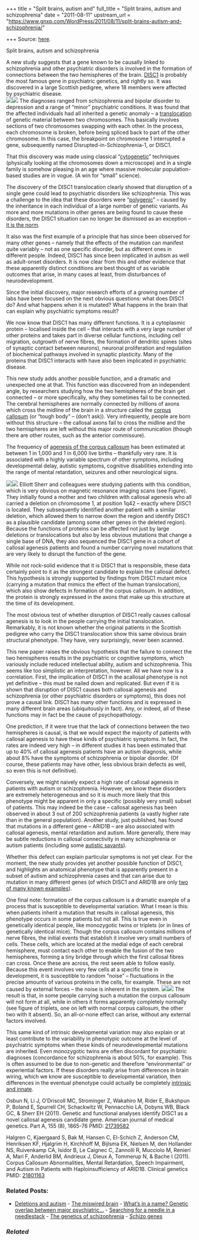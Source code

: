 +++
title = "Split brains, autism and"
full_title = "Split brains, autism and schizophrenia"
date = "2011-08-11"
upstream_url = "https://www.gnxp.com/WordPress/2011/08/11/split-brains-autism-and-schizophrenia/"

+++
Source: [here](https://www.gnxp.com/WordPress/2011/08/11/split-brains-autism-and-schizophrenia/).

Split brains, autism and schizophrenia

A new study suggests that a gene known to be causally linked to schizophrenia and other psychiatric disorders is involved in the formation of connections between the two hemispheres of the brain. [DISC1](https://en.wikipedia.org/wiki/DISC1) is probably the most famous gene in psychiatric genetics, and rightly so. It was discovered in a large Scottish pedigree, where 18 members were affected by psychiatric disease.  
[![](https://i0.wp.com/1.bp.blogspot.com/-6g1oAQ0yNEc/TkOOzheVFWI/AAAAAAAAAMc/kxnkk_9UYI4/s320/DISC1%2Bpedigree.jpg?w=640)![](https://i0.wp.com/1.bp.blogspot.com/-6g1oAQ0yNEc/TkOOzheVFWI/AAAAAAAAAMc/kxnkk_9UYI4/s320/DISC1%2Bpedigree.jpg?w=640)](https://i0.wp.com/1.bp.blogspot.com/-6g1oAQ0yNEc/TkOOzheVFWI/AAAAAAAAAMc/kxnkk_9UYI4/s1600/DISC1%2Bpedigree.jpg) The diagnoses ranged from schizophrenia and bipolar disorder to depression and a range of “minor” psychiatric conditions. It was found that the affected individuals had all inherited a genetic anomaly – a [translocation](https://en.wikipedia.org/wiki/Chromosomal_translocation) of genetic material between two chromosomes. This basically involves sections of two chromosomes swapping with each other. In the process, each chromosome is broken, before being spliced back to part of the other chromosome. In this case, the breakpoint on chromosome 1 interrupted a gene, subsequently named Disrupted-in-Schizophrenia-1, or DISC1.

That this discovery was made using classical “[cytogenetic](https://en.wikipedia.org/wiki/Cytogenetics)” techniques (physically looking at the chromosomes down a microscope) and in a single family is somehow pleasing in an age where massive molecular population-based studies are in vogue. (A win for “small” science).

The discovery of the DISC1 translocation clearly showed that disruption of a single gene could lead to psychiatric disorders like schizophrenia. This was a challenge to the idea that these disorders were “[polygenic](https://en.wikipedia.org/wiki/Quantitative_trait_locus)” – caused by the inheritance in each individual of a large number of genetic variants. As more and more mutations in other genes are being found to cause these disorders, the DISC1 situation can no longer be dismissed as an exception – [it is the norm](https://wiringthebrain.blogspot.com/2011/08/welcome-to-your-genome.html).

It also was the first example of a principle that has since been observed for many other genes – namely that the effects of the mutation can manifest quite variably – not as one specific disorder, but as different ones in different people. Indeed, DISC1 has since been implicated in autism as well as adult-onset disorders. It is now clear from this and other evidence that these apparently distinct conditions are best thought of as variable outcomes that arise, in many cases at least, from disturbances of neurodevelopment.

Since the initial discovery, major research efforts of a growing number of labs have been focused on the next obvious questions: what does DISC1 do? And what happens when it is mutated? What happens in the brain that can explain why psychiatric symptoms result?

We now know that DISC1 has many different functions. It is a cytoplasmic protein – localised inside the cell – that interacts with a very large number of other proteins and takes part in diverse cellular functions, including cell migration, outgrowth of nerve fibres, the formation of dendritic spines (sites of synaptic contact between neurons), neuronal proliferation and regulation of biochemical pathways involved in synaptic plasticity. Many of the proteins that DISC1 interacts with have also been implicated in psychiatric disease.

This new study adds another possible function, and a dramatic and unexpected one at that. This function was discovered from an independent angle, by researchers studying how the two hemispheres of the brain get connected – or more specifically, why they sometimes fail to be connected. The cerebral hemispheres are normally connected by millions of axons which cross the midline of the brain in a structure called the [corpus callosum](https://en.wikipedia.org/wiki/Corpus_callosum) (or “tough body” – (don’t ask)). Very infrequently, people are born without this structure – the callosal axons fail to cross the midline and the two hemispheres are left without this major route of communication (though there are other routes, such as the anterior commissure).

The frequency of [agenesis of the corpus callosum](https://en.wikipedia.org/wiki/Agenesis_of_the_corpus_callosum) has been estimated at between 1 in 1,000 and 1 in 6,000 live births – thankfully very rare. It is associated with a highly variable spectrum of other symptoms, including developmental delay, autistic symptoms, cognitive disabilities extending into the range of mental retardation, seizures and other neurological signs.

[![](https://i0.wp.com/4.bp.blogspot.com/-Isoa8iI5OEs/TkOO-GkW3mI/AAAAAAAAAMk/vrC-PYCXxwM/s320/AgCC.jpg?w=640)![](https://i0.wp.com/4.bp.blogspot.com/-Isoa8iI5OEs/TkOO-GkW3mI/AAAAAAAAAMk/vrC-PYCXxwM/s320/AgCC.jpg?w=640)](https://i0.wp.com/4.bp.blogspot.com/-Isoa8iI5OEs/TkOO-GkW3mI/AAAAAAAAAMk/vrC-PYCXxwM/s1600/AgCC.jpg) Elliott Sherr and colleagues were studying patients with this condition, which is very obvious on magnetic resonance imaging scans (see Figure). They initially found a mother and two children with callosal agenesis who all carried a deletion on chromosome 1, at position 1q42 – exactly where DISC1 is located. They subsequently identified another patient with a similar deletion, which allowed them to narrow down the region and identify DISC1 as a plausible candidate (among some other genes in the deleted region). Because the functions of proteins can be affected not just by large deletions or translocations but also by less obvious mutations that change a single base of DNA, they also sequenced the DISC1 gene in a cohort of callosal agenesis patients and found a number carrying novel mutations that are very likely to disrupt the function of the gene.

While not rock-solid evidence that it is DISC1 that is responsible, these data certainly point to it as the strongest candidate to explain the callosal defect. This hypothesis is strongly supported by findings from DISC1 mutant mice (carrying a mutation that mimics the effect of the human translocation), which also show defects in formation of the corpus callosum. In addition, the protein is strongly expressed in the axons that make up this structure at the time of its development.

The most obvious test of whether disruption of DISC1 really causes callosal agenesis is to look in the people carrying the initial translocation. Remarkably, it is not known whether the original patients in the Scottish pedigree who carry the DISC1 translocation show this same obvious brain structural phenotype. They have, very surprisingly, never been scanned.

This new paper raises the obvious hypothesis that the failure to connect the two hemispheres results in the psychiatric or cognitive symptoms, which variously include reduced intellectual ability, autism and schizophrenia. This seems like too simplistic an interpretation, however. All we have now is a correlation. First, the implication of DISC1 in the acallosal phenotype is not yet definitive – this must be nailed down and replicated. But even if it is shown that disruption of DISC1 causes both callosal agenesis and schizophrenia (or other psychiatric disorders or symptoms), this does not prove a causal link. DISC1 has many other functions and is expressed in many different brain areas (ubiquitously in fact). Any, or indeed, all of these functions may in fact be the cause of psychopathology.

One prediction, if it were true that the lack of connections between the two hemispheres is causal, is that we would expect the majority of patients with callosal agenesis to have these kinds of psychiatric symptoms. In fact, the rates are indeed very high – in different studies it has been estimated that up to 40% of callosal agenesis patients have an autism diagnosis, while about 8% have the symptoms of schizophrenia or bipolar disorder. (Of course, these patients may have other, less obvious brain defects as well, so even this is not definitive).

Conversely, we might naively expect a high rate of callosal agenesis in patients with autism or schizophrenia. However, we know these disorders are extremely heterogeneous and so it is much more likely that this phenotype might be apparent in only a specific (possibly very small) subset of patients. This may indeed be the case – callosal agenesis has been observed in about 3 out of 200 schizophrenia patients (a vastly higher rate than in the general population). Another study, just published, has found that mutations in a different gene – ARID1B – are also associated with callosal agenesis, mental retardation and autism. More generally, there may be subtle reductions in callosal connectivity in many schizophrenia or autism patients (including some [autistic savants](https://wiringthebrain.blogspot.com/2011/06/synaesthesia-and-savantism.html)).

Whether this defect can explain particular symptoms is not yet clear. For the moment, the new study provides yet another possible function of DISC1, and highlights an anatomical phenotype that is apparently present in a subset of autism and schizophrenia cases and that can arise due to mutation in many different genes (of which DISC1 and ARID1B are only [two of many known examples](https://wiringthebrain.blogspot.com/2010/05/connecting-left-and-right.html)).

One final note: formation of the corpus callosum is a dramatic example of a process that is susceptible to developmental variation. What I mean is this: when patients inherit a mutation that results in callosal agenesis, this phenotype occurs in some patients but not all. This is true even in genetically identical people, like monozygotic twins or triplets (or in lines of genetically identical mice). Though the corpus callosum contains millions of nerve fibres, the initial events that establish it involve very small numbers of cells. These cells, which are located at the medial edge of each cerebral hemisphere, must contact each other to enable the fusion of the two hemispheres, forming a tiny bridge through which the first callosal fibres can cross. Once these are across, the rest seem able to follow easily. Because this event involves very few cells at a specific time in development, it is susceptible to random “noise” – fluctuations in the precise amounts of various proteins in the cells, for example. These are not caused by external forces – the noise is inherent in the system. [![](https://i0.wp.com/1.bp.blogspot.com/-cje9I7a-_lo/TkOPIsWliNI/AAAAAAAAAMs/ZvisMBtI0d0/s320/Triplets-acallosal.jpg?w=640)![](https://i0.wp.com/1.bp.blogspot.com/-cje9I7a-_lo/TkOPIsWliNI/AAAAAAAAAMs/ZvisMBtI0d0/s320/Triplets-acallosal.jpg?w=640)](https://i0.wp.com/1.bp.blogspot.com/-cje9I7a-_lo/TkOPIsWliNI/AAAAAAAAAMs/ZvisMBtI0d0/s1600/Triplets-acallosal.jpg) The result is that, in some people carrying such a mutation the corpus callosum will not form at all, while in others it forms apparently completely normally (see figure of triplets, one on left with normal corpus callosum, the other two with it absent). So, an all-or-none effect can arise, without any external factors involved.

This same kind of intrinsic developmental variation may also explain or at least contribute to the variability in phenotypic outcome at the level of psychiatric symptoms when these kinds of neurodevelopmental mutations are inherited. Even monozygotic twins are often discordant for psychiatric diagnoses (concordance for schizophrenia is about 50%, for example). This is often assumed to be due to non-genetic and therefore “environmental” or experiential factors. If these disorders really arise from differences in brain wiring, which we know are susceptible to developmental variation, then differences in the eventual phenotype could actually be completely [intrinsic and innate](https://wiringthebrain.blogspot.com/2009/06/nature-nurture-and-noise.html).

Osbun N, Li J, O’Driscoll MC, Strominger Z, Wakahiro M, Rider E, Bukshpun P, Boland E, Spurrell CH, Schackwitz W, Pennacchio LA, Dobyns WB, Black GC, & Sherr EH (2011). Genetic and functional analyses identify DISC1 as a novel callosal agenesis candidate gene. American journal of medical genetics. Part A, 155 (8), 1865-76 PMID: [21739582](http://www.ncbi.nlm.nih.gov/pubmed/21739582)

Halgren C, Kjaergaard S, Bak M, Hansen C, El-Schich Z, Anderson CM, Henriksen KF, Hjalgrim H, Kirchhoff M, Bijlsma EK, Nielsen M, den Hollander NS, Ruivenkamp CA, Isidor B, Le Caignec C, Zannolli R, Mucciolo M, Renieri A, Mari F, Anderlid BM, Andrieux J, Dieux A, Tommerup N, & Bache I (2011). Corpus Callosum Abnormalities, Mental Retardation, Speech Impairment, and Autism in Patients with Haploinsufficiency of ARID1B. Clinical genetics PMID: [21801163](http://www.ncbi.nlm.nih.gov/pubmed/21801163)

### Related Posts:

- [Deletions and
  autism](https://www.gnxp.com/WordPress/2008/02/13/deletions-and-autism/) - [The miswired
  brain](https://www.gnxp.com/WordPress/2011/05/14/the-miswired-brain/) - [What’s in a name? Genetic overlap between major
  psychiatric…](https://www.gnxp.com/WordPress/2010/05/26/whats-in-a-name-genetic-overlap-between-major-psychiatric-disorders/) - [Searching for a needle in a
  needlestack](https://www.gnxp.com/WordPress/2010/10/24/searching-for-a-needle-in-a-needlestack/) - [The genetics of
  schizophrenia](https://www.gnxp.com/WordPress/2009/08/17/the-genetics-of-schizophrenia/) - [Schizo
  genes](https://www.gnxp.com/WordPress/2006/08/15/schizo-genes/)

### *Related*

[](https://www.addtoany.com/add_to/facebook?linkurl=https%3A%2F%2Fwww.gnxp.com%2FWordPress%2F2011%2F08%2F11%2Fsplit-brains-autism-and-schizophrenia%2F&linkname=Split%20brains%2C%20autism%20and%20schizophrenia "Facebook")[](https://www.addtoany.com/add_to/twitter?linkurl=https%3A%2F%2Fwww.gnxp.com%2FWordPress%2F2011%2F08%2F11%2Fsplit-brains-autism-and-schizophrenia%2F&linkname=Split%20brains%2C%20autism%20and%20schizophrenia "Twitter")[](https://www.addtoany.com/add_to/email?linkurl=https%3A%2F%2Fwww.gnxp.com%2FWordPress%2F2011%2F08%2F11%2Fsplit-brains-autism-and-schizophrenia%2F&linkname=Split%20brains%2C%20autism%20and%20schizophrenia "Email")[](https://www.addtoany.com/share)
